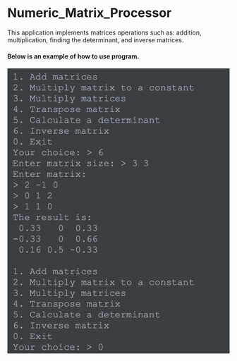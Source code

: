 # Numeric_Matrix_Processor
This application implements matrices operations such as: addition, multiplication, finding the determinant, and inverse matrices.

<h4>Below is an example of how to use program.<h4>

![alt text](https://github.com/NikitaKh/Numeric_Matrix_Processor/blob/master/img.png)
